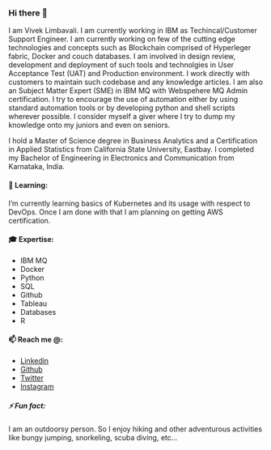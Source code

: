 ### Hi there 👋

I am Vivek Limbavali. I am currently working in IBM as Techincal/Customer Support Engineer. I am currently working on few of the cutting edge technologies and concepts such as Blockchain comprised of Hyperleger fabric, Docker and couch databases. I am involved in design review, development and deployment of such tools and technolgies in User Acceptance Test (UAT) and Production environment. I work directly with customers to maintain such codebase and any knowledge articles. I am also an Subject Matter Expert (SME) in IBM MQ with Webspehere MQ Admin certification. I try to encourage the use of automation either by using standard automation tools or by developing python and shell scripts wherever possible. I consider myself a giver where I try to dump my knowledge onto my juniors and even on seniors. 

I hold a Master of Science degree in Business Analytics and a Certification in Applied Statistics from California State University, Eastbay. I completed my Bachelor of Engineering in Electronics and Communication from Karnataka, India. 


#### :school_satchel: Learning:
I’m currently learning basics of Kubernetes and its usage with respect to DevOps. Once I am done with that I am planning on getting AWS certification. 

#### :mortar_board: Expertise: 
- IBM MQ
- Docker
- Python
- SQL
- Github
- Tableau
- Databases 
- R 

#### :mailbox: Reach me @:
- [Linkedin](https://linkedin.com/in/viveklimbavali) 
- [Github](https://github.com/vikki1107) 
- [Twitter](https://twitter.com/viveklimbavali) 
- [Instagram](https://instagram.com/vivek_limbavali)

##### ⚡ Fun fact: 
I am an outdoorsy person. So I enjoy hiking and other adventurous activities like bungy jumping, snorkeling, scuba diving, etc... 
